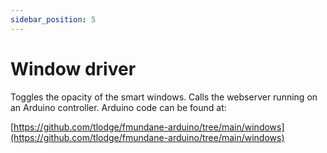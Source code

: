 ```yaml
---
sidebar_position: 5
---
```


# Window driver

Toggles the opacity of the smart windows. Calls the webserver running on an Arduino controller. Arduino code can be found at:

[https://github.com/tlodge/fmundane-arduino/tree/main/windows](https://github.com/tlodge/fmundane-arduino/tree/main/windows)